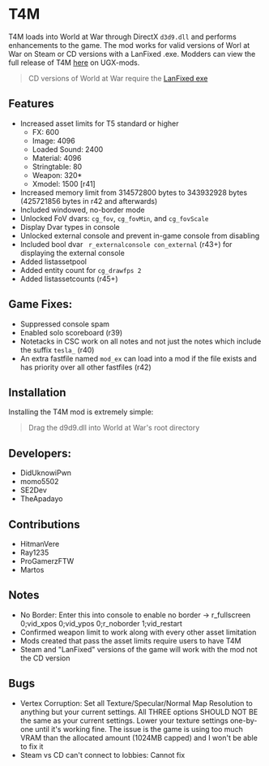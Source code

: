 # T4M

T4M loads into World at War through DirectX `d3d9.dll` and performs enhancements to the game.
The mod works for valid versions of Worl at War on Steam or CD versions with a LanFixed .exe.
Modders can view the full release of T4M [here](https://www.ugx-mods.com/forum/index.php?topic=8092.0) on UGX-mods.

> CD versions of World at War require the [LanFixed exe](http://bit.ly/1nqdKEF)

## Features
- Increased asset limits for T5 standard or higher
  - FX: 600
  - Image: 4096
  - Loaded Sound: 2400
  - Material: 4096
  - Stringtable: 80
  - Weapon: 320*
  - Xmodel: 1500 [r41]
- Increased memory limit from 314572800 bytes to 343932928 bytes (425721856 bytes in r42 and afterwards)
- Included windowed, no-border mode
- Unlocked FoV dvars: `cg_fov`, `cg_fovMin`, and `cg_fovScale`
- Display Dvar types in console
- Unlocked external console and prevent in-game console from disabling
- Included bool dvar ` r_externalconsole con_external` (r43+) for displaying the external console
- Added listassetpool
- Added entity count for `cg_drawfps 2`
- Added listassetcounts (r45+)

## Game Fixes:
- Suppressed console spam
- Enabled solo scoreboard (r39)
- Notetacks in CSC work on all notes and not just the notes which include the suffix `tesla_` (r40)
- An extra fastfile named `mod_ex` can load into a mod if the file exists and has priority over all other fastfiles (r42)

## Installation
Installing the T4M mod is extremely simple:
> Drag the d9d9.dll into World at War's root directory

## Developers:
- DidUknowiPwn
- momo5502
- SE2Dev
- TheApadayo

## Contributions
- HitmanVere
- Ray1235
- ProGamerzFTW
- Martos

## Notes
- No Border: Enter this into console to enable no border -> r_fullscreen 0;vid_xpos 0;vid_ypos 0;r_noborder 1;vid_restart
- Confirmed weapon limit to work along with every other asset limitation
- Mods created that pass the asset limits require users to have T4M
- Steam and "LanFixed" versions of the game will work with the mod not the CD version

## Bugs
- Vertex Corruption: Set all Texture/Specular/Normal Map Resolution to anything but your current settings. All THREE options SHOULD NOT BE the same as your current settings. Lower your texture settings one-by-one until it's working fine. The issue is the game is using too much VRAM than the allocated amount (1024MB capped) and I won't be able to fix it
- Steam vs CD can't connect to lobbies: Cannot fix
